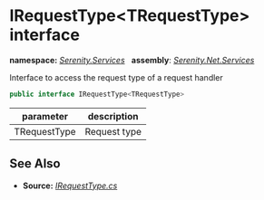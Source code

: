 # IRequestType&lt;TRequestType&gt; interface
**namespace:** *[Serenity.Services](../README.md#serenity.services-namespace)*   **assembly**: *[Serenity.Net.Services](../README.md)*

Interface to access the request type of a request handler

```csharp
public interface IRequestType<TRequestType>
```

| parameter | description |
| --- | --- |
| TRequestType | Request type |

## See Also

* **Source:** *[IRequestType.cs](https://github.com/serenity-is/Serenity/blob/master/src/Serenity.Net.Services/RequestHandlers/Handler/IRequestType.cs)*